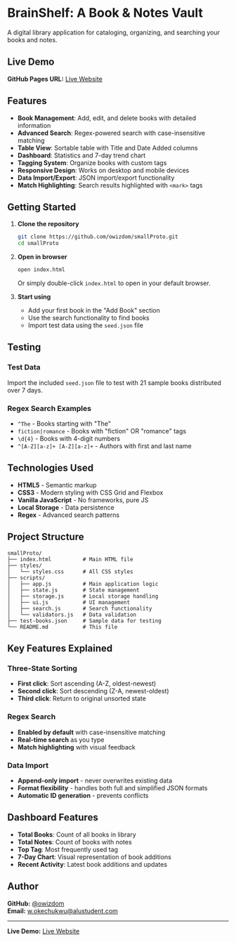 # BrainShelf: A Book & Notes Vault

A digital library application for cataloging, organizing, and searching your books and notes.

## Live Demo

**GitHub Pages URL:** [Live Website](https://owizdom.github.io/Summative_Assignment_Okechukwu_Wisdom/)

## Features

- **Book Management**: Add, edit, and delete books with detailed information
- **Advanced Search**: Regex-powered search with case-insensitive matching
- **Table View**: Sortable table with Title and Date Added columns
- **Dashboard**: Statistics and 7-day trend chart
- **Tagging System**: Organize books with custom tags
- **Responsive Design**: Works on desktop and mobile devices
- **Data Import/Export**: JSON import/export functionality
- **Match Highlighting**: Search results highlighted with `<mark>` tags

## Getting Started

1. **Clone the repository**
   ```bash
   git clone https://github.com/owizdom/smallProto.git
   cd smallProto
   ```

2. **Open in browser**
   ```bash
   open index.html
   ```
   Or simply double-click `index.html` to open in your default browser.

3. **Start using**
   - Add your first book in the "Add Book" section
   - Use the search functionality to find books
   - Import test data using the `seed.json` file

## Testing

### Test Data
Import the included `seed.json` file to test with 21 sample books distributed over 7 days.

### Regex Search Examples
- `^The` - Books starting with "The"
- `fiction|romance` - Books with "fiction" OR "romance" tags
- `\d{4}` - Books with 4-digit numbers
- `^[A-Z][a-z]+ [A-Z][a-z]+` - Authors with first and last name

## Technologies Used

- **HTML5** - Semantic markup
- **CSS3** - Modern styling with CSS Grid and Flexbox
- **Vanilla JavaScript** - No frameworks, pure JS
- **Local Storage** - Data persistence
- **Regex** - Advanced search patterns

## Project Structure

```
smallProto/
├── index.html          # Main HTML file
├── styles/
│   └── styles.css      # All CSS styles
├── scripts/
│   ├── app.js          # Main application logic
│   ├── state.js        # State management
│   ├── storage.js      # Local storage handling
│   ├── ui.js           # UI management
│   ├── search.js       # Search functionality
│   └── validators.js   # Data validation
├── test-books.json     # Sample data for testing
└── README.md           # This file
```

## Key Features Explained

### Three-State Sorting
- **First click**: Sort ascending (A-Z, oldest-newest)
- **Second click**: Sort descending (Z-A, newest-oldest)
- **Third click**: Return to original unsorted state

### Regex Search
- **Enabled by default** with case-insensitive matching
- **Real-time search** as you type
- **Match highlighting** with visual feedback

### Data Import
- **Append-only import** - never overwrites existing data
- **Format flexibility** - handles both full and simplified JSON formats
- **Automatic ID generation** - prevents conflicts

## Dashboard Features

- **Total Books**: Count of all books in library
- **Total Notes**: Count of books with notes
- **Top Tag**: Most frequently used tag
- **7-Day Chart**: Visual representation of book additions
- **Recent Activity**: Latest book additions and updates



## Author

**GitHub:** [@owizdom](https://github.com/owizdom)  
**Email:** w.okechukwu@alustudent.com

---

**Live Demo:** [Live Website](https://owizdom.github.io/Summative_Assignment_Okechukwu_Wisdom/)
